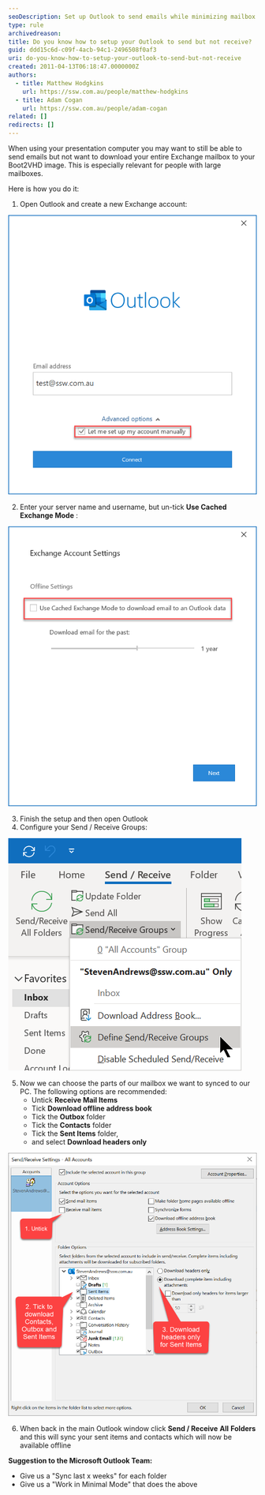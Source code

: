 ```yaml
---
seoDescription: Set up Outlook to send emails while minimizing mailbox size by synchronizing specific folders and disabling offline mode.
type: rule
archivedreason:
title: Do you know how to setup your Outlook to send but not receive?
guid: ddd15c6d-c09f-4acb-94c1-2496508f0af3
uri: do-you-know-how-to-setup-your-outlook-to-send-but-not-receive
created: 2011-04-13T06:18:47.0000000Z
authors:
  - title: Matthew Hodgkins
    url: https://ssw.com.au/people/matthew-hodgkins
  - title: Adam Cogan
    url: https://ssw.com.au/people/adam-cogan
related: []
redirects: []
---
```


When using your presentation computer you may want to still be able to send emails but not want to download your entire Exchange mailbox to your Boot2VHD image. This is especially relevant for people with large mailboxes.

<!--endintro-->

Here is how you do it:

1. Open Outlook and create a new Exchange account:

![Figure - Tick manually configure server settings](mail1.png)

2. Enter your server name and username, but un-tick
   **Use Cached Exchange Mode** :  


![Figure - Un-tick Use Cached Exchange Mode](Mail3.png)

3. Finish the setup and then open Outlook
4. Configure your Send / Receive Groups:

![Figure - Click Send / Receive | Click Send / Receive Groups | Click Define Send / Receive Groups](Email2.png)

5. Now we can choose the parts of our mailbox we want to synced to our PC. The following options are recommended:
   - Untick
     **Receive Mail Items**
   - Tick
     **Download offline address book**
   - Tick the
     **Outbox** folder
   - Tick the
     **Contacts** folder
   - Tick the
     **Sent Items** folder,
   - and select
     **Download headers only**

![Figure - Untick "Receive mail items" | Tick "Sent Items", "Contacts" and "Outbox" | Download only headers for "Sent Items"](Email.png)

6. When back in the main Outlook window click
   **Send / Receive** **All** **Folders** and this will sync your sent items and contacts which will now be available offline

**Suggestion to the Microsoft Outlook Team:**

- Give us a "Sync last x weeks" for each folder
- Give us a "Work in Minimal Mode" that does the above

